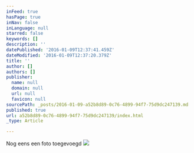 ```yaml
---
inFeed: true
hasPage: true
inNav: false
inLanguage: null
starred: false
keywords: []
description: ''
datePublished: '2016-01-09T12:37:41.459Z'
dateModified: '2016-01-09T12:37:20.379Z'
title: ''
author: []
authors: []
publisher:
  name: null
  domain: null
  url: null
  favicon: null
sourcePath: _posts/2016-01-09-a52b8d89-0c76-4899-94f7-75d9dc247139.md
published: true
url: a52b8d89-0c76-4899-94f7-75d9dc247139/index.html
_type: Article

---
```

Nog eens een foto toegevoegd
![](https://the-grid-user-content.s3-us-west-2.amazonaws.com/6b3245b2-0b8b-43c9-a751-185d08af01c6.jpg)